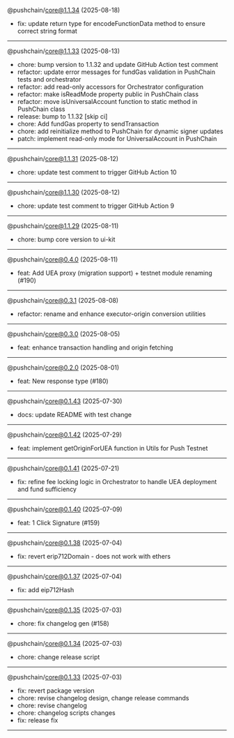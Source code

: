 @pushchain/core@1.1.34 (2025-08-18)

- fix: update return type for encodeFunctionData method to ensure correct string format

---

@pushchain/core@1.1.33 (2025-08-13)

- chore: bump version to 1.1.32 and update GitHub Action test comment
- refactor: update error messages for fundGas validation in PushChain tests and orchestrator
- refactor: add read-only accessors for Orchestrator configuration
- refactor: make isReadMode property public in PushChain class
- refactor: move isUniversalAccount function to static method in PushChain class
- release: bump to 1.1.32 [skip ci]
- chore: Add fundGas property to sendTransaction
- chore: add reinitialize method to PushChain for dynamic signer updates
- patch: implement read-only mode for UniversalAccount in PushChain

---

@pushchain/core@1.1.31 (2025-08-12)

- chore: update test comment to trigger GitHub Action 10

---

@pushchain/core@1.1.30 (2025-08-12)

- chore: update test comment to trigger GitHub Action 9

---

@pushchain/core@1.1.29 (2025-08-11)

- chore: bump core version to ui-kit

---

@pushchain/core@0.4.0 (2025-08-11)

- feat: Add UEA proxy (migration support) + testnet module renaming (#190)

---

@pushchain/core@0.3.1 (2025-08-08)

- refactor: rename and enhance executor-origin conversion utilities

---

@pushchain/core@0.3.0 (2025-08-05)

- feat: enhance transaction handling and origin fetching

---

@pushchain/core@0.2.0 (2025-08-01)

- feat: New response type (#180)

---

@pushchain/core@0.1.43 (2025-07-30)

- docs: update README with test change

---

@pushchain/core@0.1.42 (2025-07-29)

- feat: implement getOriginForUEA function in Utils for Push Testnet

---

@pushchain/core@0.1.41 (2025-07-21)

- fix: refine fee locking logic in Orchestrator to handle UEA deployment and fund sufficiency

---

@pushchain/core@0.1.40 (2025-07-09)

- feat: 1 Click Signature (#159)

---

@pushchain/core@0.1.38 (2025-07-04)

- fix: revert erip712Domain - does not work with ethers

---

@pushchain/core@0.1.37 (2025-07-04)

- fix: add eip712Hash

---

@pushchain/core@0.1.35 (2025-07-03)

- chore: fix changelog gen (#158)

---

@pushchain/core@0.1.34 (2025-07-03)

- chore: change release script

---

@pushchain/core@0.1.33 (2025-07-03)

- fix: revert package version
- chore: revise changelog design, change release commands
- chore: revise changelog
- chore: changelog scripts changes
- fix: release fix

---

